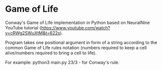 # Game of Life

Conway's Game of Life implementation in Python based on NeuralNine YouTube tutorial (https://www.youtube.com/watch?v=cRWg2SWuXtM&t=622s). 

Program takes one positional argument in form of a string according to the common Game of Life rules notation (numbers required to keep a cell alive/numbers required to bring a cell to life).

For example:
python3 main.py 23/3 - for Conway's rule.
